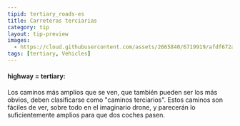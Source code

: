 ```yaml
---
tipid: tertiary_roads-es
title: Carreteras terciarias
category: tip
layout: tip-preview
images:
  - https://cloud.githubusercontent.com/assets/2665840/6719919/afdf672a-cd94-11e4-84dd-06e38b16fbeb.jpg
tags: [tertiary, Vehicles]
---
```


<h4>highway = tertiary:</h4>

Los caminos más amplios que se ven, que también pueden ser los más obvios, deben clasificarse como "caminos terciarios". Estos caminos son fáciles de ver, sobre todo en el imaginario drone, y parecerán lo suficientemente amplios para que dos coches pasen.
